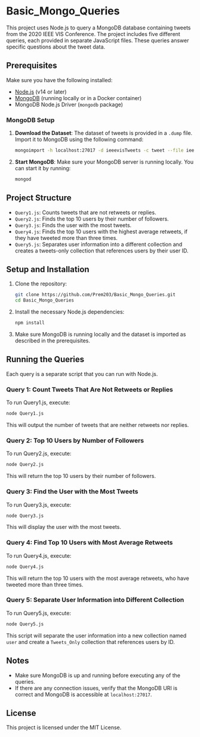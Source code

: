 # Basic_Mongo_Queries

This project uses Node.js to query a MongoDB database containing tweets from the 2020 IEEE VIS Conference. The project includes five different queries, each provided in separate JavaScript files. These queries answer specific questions about the tweet data.

## Prerequisites

Make sure you have the following installed:

- [Node.js](https://nodejs.org/en/download/) (v14 or later)
- [MongoDB](https://www.mongodb.com/try/download/community) (running locally or in a Docker container)
- MongoDB Node.js Driver (`mongodb` package)

### MongoDB Setup

1. **Download the Dataset**: The dataset of tweets is provided in a `.dump` file. Import it to MongoDB using the following command:
   ```sh
   mongoimport -h localhost:27017 -d ieeevisTweets -c tweet --file ieeevis2020Tweets.dump
   ```

2. **Start MongoDB**: Make sure your MongoDB server is running locally. You can start it by running:
   ```sh
   mongod
   ```

## Project Structure

- `Query1.js`: Counts tweets that are not retweets or replies.
- `Query2.js`: Finds the top 10 users by their number of followers.
- `Query3.js`: Finds the user with the most tweets.
- `Query4.js`: Finds the top 10 users with the highest average retweets, if they have tweeted more than three times.
- `Query5.js`: Separates user information into a different collection and creates a tweets-only collection that references users by their user ID.

## Setup and Installation

1. Clone the repository:
   ```sh
   git clone https://github.com/Prem203/Basic_Mongo_Queries.git
   cd Basic_Mongo_Queries
   ```

2. Install the necessary Node.js dependencies:
   ```sh
   npm install
   ```

3. Make sure MongoDB is running locally and the dataset is imported as described in the prerequisites.

## Running the Queries

Each query is a separate script that you can run with Node.js.

### Query 1: Count Tweets That Are Not Retweets or Replies

To run Query1.js, execute:
```sh
node Query1.js
```
This will output the number of tweets that are neither retweets nor replies.

### Query 2: Top 10 Users by Number of Followers

To run Query2.js, execute:
```sh
node Query2.js
```
This will return the top 10 users by their number of followers.

### Query 3: Find the User with the Most Tweets

To run Query3.js, execute:
```sh
node Query3.js
```
This will display the user with the most tweets.

### Query 4: Find Top 10 Users with Most Average Retweets

To run Query4.js, execute:
```sh
node Query4.js
```
This will return the top 10 users with the most average retweets, who have tweeted more than three times.

### Query 5: Separate User Information into Different Collection

To run Query5.js, execute:
```sh
node Query5.js
```
This script will separate the user information into a new collection named `user` and create a `Tweets_Only` collection that references users by ID.

## Notes

- Make sure MongoDB is up and running before executing any of the queries.
- If there are any connection issues, verify that the MongoDB URI is correct and MongoDB is accessible at `localhost:27017`.

## License

This project is licensed under the MIT License.

